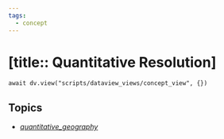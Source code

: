 ```yaml
---
tags:
  - concept
---
```


# [title:: Quantitative Resolution]

```dataviewjs
await dv.view("scripts/dataview_views/concept_view", {})
```

## Topics

- [_quantitative_geography_](_quantitative_geography_.md)
